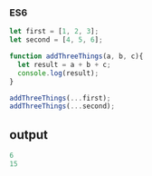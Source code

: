 ### ES6
```javascript
let first = [1, 2, 3];
let second = [4, 5, 6];

function addThreeThings(a, b, c){
  let result = a + b + c;
  console.log(result);
}

addThreeThings(...first);
addThreeThings(...second);
```
output
---
```javascript
6
15
```
